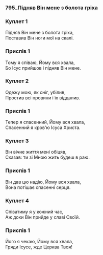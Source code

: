 ### 795_Підняв Він мене з болота гріха
### Куплет 1
Підняв Він мене з болота гріха, <br/>Поставив Він ноги мої на скалі.
### Приспів 1
Тому я співаю, Йому вся хвала,<br/>Бо Ісус прийшов і підняв Він мене.
### Куплет 2
Одежу мою, як сніг, убілив, <br/>Простив всі провини і їх віддалив.
### Приспів 1
Тепер я спасенний, Йому вся хвала, <br/>Спасенний я кров'ю Ісуса Христа.
### Куплет 3
Він вічне життя мені обіцяв,<br/>Сказав: ти зі Мною жить будеш в раю.
### Приспів 1
Він дав цю надію, Йому вся хвала, <br/>Вона потішає спасенні серця.
### Куплет 4
Співатиму я у кожний час,<br/>Аж доки Він прийде у славі Своїй.
### Приспів 1
Його я чекаю, Йому вся хвала, <br/>Гряди Ісусе, жде Церква Твоя!
